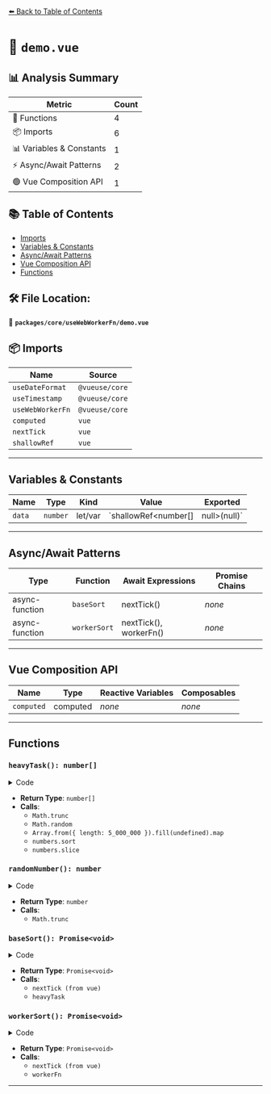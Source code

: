 [⬅️ Back to Table of Contents](../../../index.md)

# 📄 `demo.vue`

## 📊 Analysis Summary

| Metric | Count |
|--------|-------|
| 🔧 Functions | 4 |
| 📦 Imports | 6 |
| 📊 Variables & Constants | 1 |
| ⚡ Async/Await Patterns | 2 |
| 🟢 Vue Composition API | 1 |

## 📚 Table of Contents

- [Imports](#imports)
- [Variables & Constants](#variables-constants)
- [Async/Await Patterns](#asyncawait-patterns)
- [Vue Composition API](#vue-composition-api)
- [Functions](#functions)

## 🛠️ File Location:
📂 **`packages/core/useWebWorkerFn/demo.vue`**

## 📦 Imports

| Name | Source |
|------|--------|
| `useDateFormat` | `@vueuse/core` |
| `useTimestamp` | `@vueuse/core` |
| `useWebWorkerFn` | `@vueuse/core` |
| `computed` | `vue` |
| `nextTick` | `vue` |
| `shallowRef` | `vue` |


---

## Variables & Constants

| Name | Type | Kind | Value | Exported |
|------|------|------|-------|----------|
| `data` | `number` | let/var | `shallowRef<number[] | null>(null)` | ✗ |


---

## Async/Await Patterns

| Type | Function | Await Expressions | Promise Chains |
|------|----------|-------------------|----------------|
| async-function | `baseSort` | nextTick() | *none* |
| async-function | `workerSort` | nextTick(), workerFn() | *none* |


---

## Vue Composition API

| Name | Type | Reactive Variables | Composables |
|------|------|-------------------|-------------|
| `computed` | computed | *none* | *none* |


---

## Functions

### `heavyTask(): number[]`

<details><summary>Code</summary>

```ts
function heavyTask() {
  const randomNumber = () => Math.trunc(Math.random() * 5_000_00)
  const numbers: number[] = Array.from({ length: 5_000_000 }).fill(undefined).map(randomNumber)
  numbers.sort()
  return numbers.slice(0, 5)
}
```
</details>

- **Return Type**: `number[]`
- **Calls**:
  - `Math.trunc`
  - `Math.random`
  - `Array.from({ length: 5_000_000 }).fill(undefined).map`
  - `numbers.sort`
  - `numbers.slice`
### `randomNumber(): number`

<details><summary>Code</summary>

```ts
() => Math.trunc(Math.random() * 5_000_00)
```
</details>

- **Return Type**: `number`
- **Calls**:
  - `Math.trunc`
### `baseSort(): Promise<void>`

<details><summary>Code</summary>

```ts
async function baseSort() {
  data.value = null
  await nextTick()
  data.value = heavyTask()
  runner.value = 'Main'
}
```
</details>

- **Return Type**: `Promise<void>`
- **Calls**:
  - `nextTick (from vue)`
  - `heavyTask`
### `workerSort(): Promise<void>`

<details><summary>Code</summary>

```ts
async function workerSort() {
  data.value = null
  await nextTick()
  data.value = await workerFn()
  runner.value = 'Worker'
}
```
</details>

- **Return Type**: `Promise<void>`
- **Calls**:
  - `nextTick (from vue)`
  - `workerFn`

---